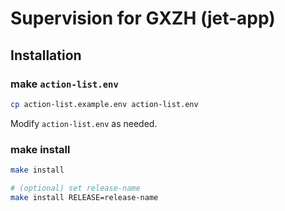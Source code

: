# Supervision for GXZH (jet-app)

## Installation
### make `action-list.env`
```bash
cp action-list.example.env action-list.env
```

Modify `action-list.env` as needed.

### make install
```bash
make install

# (optional) set release-name
make install RELEASE=release-name
```
